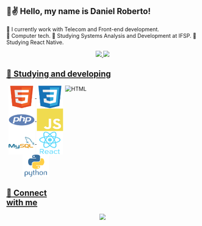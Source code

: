 ## 👋✌️ Hello, my name is Daniel Roberto!

🔭 I currently work with Telecom and Front-end development.<br>
📃 Computer tech.  📎 Studying Systems Analysis and Development at IFSP. 📂 Studying React Native.

 
<div align="center">
  <a href="https://github.com/DanielRoberto72">
  <img height="180em" src="https://github-readme-stats.vercel.app/api?username=DanielRoberto72&show_icons=true&theme=dark&include_all_commits=true"/>
  <img height="180em" src="https://github-readme-stats.vercel.app/api/top-langs/?username=DanielRoberto72&layout=compact&langs_count=7&theme=dark"/><br>
</div>
  
  ## 🔎 Studying and developing
  <img align="right" alt="HTML" height="300" width="350" src="https://raw.githubusercontent.com/MicaelliMedeiros/micaellimedeiros/master/image/computer-illustration.png">
  <div align="center">
  
  <img align="center" alt="HTML" height="60" width="70" src="https://raw.githubusercontent.com/devicons/devicon/master/icons/html5/html5-original.svg">
  <img align="center" alt="CSS" height="60" width="70" src="https://raw.githubusercontent.com/devicons/devicon/master/icons/css3/css3-original.svg">
  <img align="center" alt="Php" height="60" width="70" src="https://raw.githubusercontent.com/devicons/devicon/master//icons/php/php-plain.svg" >
  <img align="center" alt="Js" height="60" width="70" src="https://raw.githubusercontent.com/devicons/devicon/master/icons/javascript/javascript-plain.svg">
  <img align="center" alt="Mysql" height="60" width="70" src="https://raw.githubusercontent.com/devicons/devicon/master/icons/mysql/mysql-original-wordmark.svg" >
  <img align="center" alt="Mysql" height="60" width="70" src="https://raw.githubusercontent.com/devicons/devicon/master/icons/react/react-original-wordmark.svg" >
  <img align="center" alt="Python" height="60" width="70" src="https://raw.githubusercontent.com/devicons/devicon/master/icons/python/python-original-wordmark.svg" >
</div>
  
   ## 📱 Connect with me
  <div align="center">
    <a href="https://www.linkedin.com/in/daniel-roberto-b047aa216" target="_blank"><img src="https://img.shields.io/badge/-LinkedIn-%230077B5?style=for-the-badge&logo=linkedin&logoColor=white" target="_blank"></a>
    
    
    
  </div>
